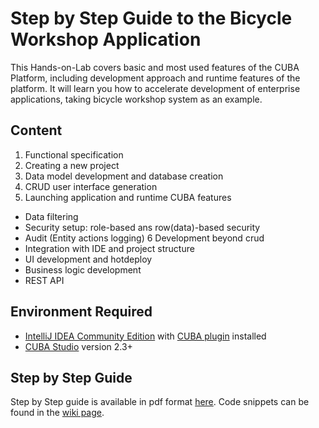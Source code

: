 # Step by Step Guide to the Bicycle Workshop Application

This Hands-on-Lab covers basic and most used features of the CUBA Platform, including development approach and runtime features of the platform. It will learn you how to accelerate development of enterprise applications, taking bicycle workshop system as an example. 

## Content
1. Functional specification
2. Creating a new project
3. Data model development and database creation
4. CRUD user interface generation
5. Launching application and runtime CUBA features
* Data filtering
* Security setup: role-based ans row(data)-based security
* Audit (Entity actions logging)
6 Development beyond crud
* Integration with IDE and project structure
* UI development and hotdeploy
* Business logic development
* REST API

## Environment Required
* [IntelliJ IDEA Community Edition](https://www.jetbrains.com/idea/download/) with [CUBA plugin](https://plugins.jetbrains.com/plugin/7249?pr=) installed
* [CUBA Studio](https://www.cuba-platform.com/download) version 2.3+

## Step by Step Guide
Step by Step guide is available in pdf format [here](https://github.com/aleksey-stukalov/workshop/blob/master/J1HOL2016-workshop.pdf). 
Code snippets can be found in the [wiki page](https://github.com/aleksey-stukalov/workshop/wiki).
